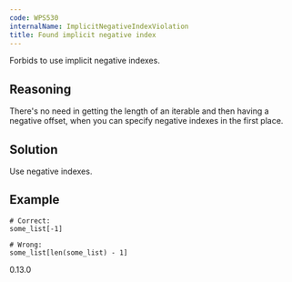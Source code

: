 ```yaml
---
code: WPS530
internalName: ImplicitNegativeIndexViolation
title: Found implicit negative index
---
```


Forbids to use implicit negative indexes.

## Reasoning
There's no need in getting the length of an iterable and then having
a negative offset, when you can specify negative indexes in the
first place.

## Solution
Use negative indexes.

## Example

    # Correct:
    some_list[-1]
    
    # Wrong:
    some_list[len(some_list) - 1]

<div class="versionadded">

0.13.0

</div>